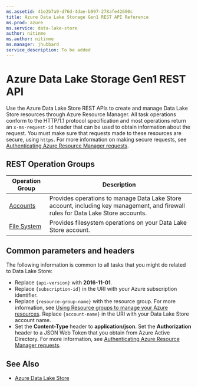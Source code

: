 ```yaml
---
ms.assetid: 41e2b7a9-d76d-4dae-b997-278afe42600c
title: Azure Data Lake Storage Gen1 REST API Reference
ms.prod: azure
ms.service: data-lake-store
author: nitinme
ms.author: nitinme
ms.manager: jhubbard
service_description: To be added
---
```


# Azure Data Lake Storage Gen1 REST API

Use the Azure Data Lake Store REST APIs to create and manage Data Lake Store resources through Azure Resource Manager. All task operations conform to the HTTP/1.1 protocol specification and most operations return an `x-ms-request-id` header that can be used to obtain information about the request. You must make sure that requests made to these resources are secure, using `https`. For more information on making secure requests, see [Authenticating Azure Resource Manager requests](https://msdn.microsoft.com/library/azure/dn790557.aspx).

## REST Operation Groups

| Operation Group | Description |
|-----------------|-------------|
|[Accounts](~/docs-ref-autogen/datalakestore/Accounts.yml)| Provides operations to manage Data Lake Store account, including key management, and firewall rules for Data Lake Store accounts. |
|[File System](webhdfs-filesystem-apis.md) | Provides filesystem operations on your Data Lake Store account. |

## <a name="bk_common"></a>Common parameters and headers

The following information is common to all tasks that you might do related to Data Lake Store:

* Replace `{api-version}` with **2016-11-01**.
* Replace `{subscription-id}` in the URI with your Azure subscription identifier.
* Replace `{resource-group-name}` with the resource group. For more information, see [Using Resource groups to manage your Azure resources](https://azure.microsoft.com/documentation/articles/azure-preview-portal-using-resource-groups/).
Replace `{account-name}` in the URI with your Data Lake Store account name.
* Set the **Content-Type** header to **application/json**.
Set the **Authorization** header to a JSON Web Token that you obtain from Azure Active Directory. For more information, see [Authenticating Azure Resource Manager requests](https://msdn.microsoft.com/library/azure/dn790557.aspx).


## See Also

- [Azure Data Lake Store](https://azure.microsoft.com/services/data-lake-store/)
